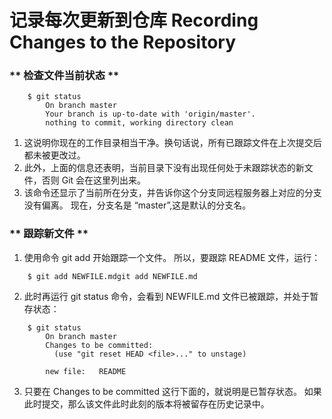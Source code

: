 # 记录每次更新到仓库 Recording Changes to the Repository

### ** 检查文件当前状态 **
```
	$ git status
		On branch master
		Your branch is up-to-date with 'origin/master'.
		nothing to commit, working directory clean
```
 1. 这说明你现在的工作目录相当干净。换句话说，所有已跟踪文件在上次提交后都未被更改过。 
 2. 此外，上面的信息还表明，当前目录下没有出现任何处于未跟踪状态的新文件，否则 Git 会在这里列出来。 
 3. 该命令还显示了当前所在分支，并告诉你这个分支同远程服务器上对应的分支没有偏离。 现在，分支名是 “master”,这是默认的分支名。

### ** 跟踪新文件 ** 
 1. 使用命令 git add 开始跟踪一个文件。 所以，要跟踪 README 文件，运行：

```
	$ git add NEWFILE.mdgit add NEWFILE.md
```
 2. 此时再运行 git status 命令，会看到 NEWFILE.md 文件已被跟踪，并处于暂存状态：
```
	$ git status
		On branch master
		Changes to be committed:
		  (use "git reset HEAD <file>..." to unstage)

    	new file:   README
```
 3. 只要在 Changes to be committed 这行下面的，就说明是已暂存状态。 
 	如果此时提交，那么该文件此时此刻的版本将被留存在历史记录中。
```
	
```
```
	
```
```
	
```